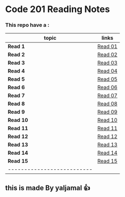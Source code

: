 # Code 201 Reading Notes
### This repo have a :



|topic  | links   |
|------ | --------|
|**Read 1** | [Read 01 ](https://yaljamal.github.io/reading-notes/read-01)|
|**Read 2** | [Read 02]() |
|**Read 3** | [Read 03]() |
|**Read 4** | [Read 04]() |
|**Read 5** | [Read 05]() |
|**Read 6** | [Read 06]() |
|**Read 7** | [Read 07]() |
|**Read 8** | [Read 08]() |
|**Read 9** | [Read 09]() |
|**Read 10** | [Read 10]() |
|**Read 11** | [Read 11]() |
|**Read 12** | [Read 12]() |
|**Read 13** | [Read 13]() |
|**Read 14** | [Read 14]() |
|**Read 15** | [Read 15]() |
|--------------------------|

## this is made By yaljamal :+1:
